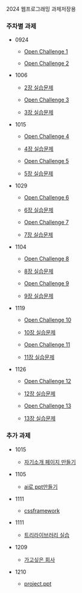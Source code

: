 2024 웹프로그래밍 과제저장용

 
### 주차별 과제
- 0924
  - [Open Challenge 1](P.58) 

  - [Open Challenge 2](P.104) 
 
- 1006
  - [2장 실습문제](p.107~110)

  - [Open Challenge 3](p.151)
  - [3장 실습문제](p.153~155)
  
- 1015
  - [Open Challenge 4](p.202)
  - [4장 실습문제](p.207~210)

  - [Open Challenge 5](p.249)
  - [5장 실습문제](p.253~256)
  
- 1029
  - [Open Challenge 6](p.303)
  - [6장 실습문제](p.307~310)

  - [Open Challenge 7](p.340)
  - [7장 실습문제](p.343~347)
   
- 1104
  - [Open Challenge 8](p.380)
  - [8장 실습문제](p.383~389)

  - [Open Challenge 9](p.430)
  - [9장 실습문제](p.434~438)
  
- 1119
  - [Open Challenge 10](p.469)
  - [10장 실습문제](p.471~475)

  - [Open Challenge 11](p.507)
  - [11장 실습문제](p.509~513)
 
- 1126 

  - [Open Challenge 12](p.549)
  - [12장 실습문제](p.552~554)

  - [Open Challenge 13](p.587)
  - [13장 실습문제](p.590~592)

    
### 추가 과제 

  - 1015
    - [자기소개 페이지 만들기](selfintroduce)
  
   - 1105
     - [ai로 ppt만들기](node.js)
  
  - 1111
    - [cssframework](cssframework)

  - 1111
    - [트리라이브러리 실습](11-26실습)
   
  - 1209
    - [가고싶은 회사](company)
   
  - 1210
    - [project.ppt](project)  
